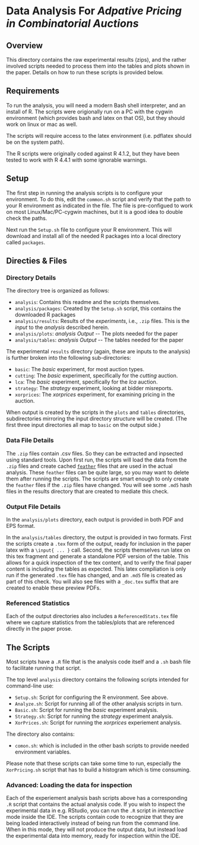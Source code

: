 # Data Analysis For *Adpative Pricing in Combinatorial Auctions*

## Overview 

This directory contains the raw experimental results (zips), and
the rather involved scripts needed to process them into the tables
and plots shown in the paper.  Details on how to run these
scripts is provided below.

## Requirements

To run the analysis, you will need a modern Bash shell
interpreter, and an install of R.  The scripts were origionally run on
a PC with the cygwin environment (which provides bash and latex on that OS), 
but they should work on linux or mac as well.

The scripts will require access to the latex environment (i.e. pdflatex
should be on the system path).

The R scripts were originally coded against R 4.1.2, but they have
been tested to work with R 4.4.1 with some ignorable warnings.

## Setup

The first step in running the analysis scripts is to configure your
environment.  To do this, edit the `common.sh` script and verify that the
path to your R environment as indicated in the file.   The file
is pre-configued to work on most Linux/Mac/PC-cygwin machines, but
it is a good idea to double check the paths.

Next run the `Setup.sh` file to configure your R environment.  This
will download and install all of the needed R packages into a local
directory called `packages`.

## Directies & Files

### Directory Details

The directory tree is organized as follows:

- `analysis`: Contains this readme and the scripts themselves.
- `analysis/packages`: Created by the `Setup.sh` script, this contains the downloaded R packages
- `analysis/results`: Results of the *experiments*, i.e., `.zip` files.  This is the *input* to the *analysis* described herein. 
- `analysis/plots`: *analysis Output* -- The plots needed for the paper
- `analysis/tables`: *analysis Output* -- The tables needed for the paper

The experimental `results` directory (again, these are inputs to the analysis) 
is further broken into the following sub-directories:

- `basic`: The *basic* experiment, for most auction types.
- `cutting`: The *basic* experiment, specifically for the *cutting* auction.
- `lca`: The *basic* experiment, specifically for the *lca* auction.
- `strategy`: The *strategy* experiment, looking at bidder misreports.
- `xorprices`: The *xorprices* experiment, for examining pricing in the auction.

When output is created by the scripts in the `plots` and `tables`
directories, subdirectories mirroring the input directory structure
will be created.  (The first three input directories all map to `basic`
on the output side.)

### Data File Details

The `.zip` files contain .csv files.  So they can be extracted and
inpsected using standard tools.  Upon first run, the scripts will load
the data from the `.zip` files and create cached
[`feather`](https://github.com/wesm/feather) files that are used in
the actual analysis.  These `feather` files can be quite large, so you
may want to delete them after running the scripts.  The scripts are
smart enough to only create the `feather` files if the `.zip` files
have changed.  You will see some `.md5` hash files in the results
directory that are created to mediate this check.

### Output File Details

In the `analysis/plots` directory, each output is provided in both PDF 
and EPS format.

In the `analysis/tables` directory, the output is provided in two
formats.  First the scripts create a `.tex` form of the output, ready
for inclusion in the paper latex with a `\input{ ... }` call.  Second,
the scripts themselves run latex on this tex fragment and generate a
standalone PDF version of the table.  This allows for a quick
inspection of the tex content, and to verify the final paper content
is including the tables as expected.  This latex compiliation is only
run if the generated `.tex` file has changed, and an `.md5` file is
created as part of this check.  You will also see files with a 
`_doc.tex` suffix that are created to enable these preview PDFs.

### Referenced Statistics

Each of the output directories also includes a `ReferencedStats.tex`
file where we capture statistics from the tables/plots that are
referenced directly in the paper prose.

## The Scripts

Most scripts have a `.R` file that is the analysis code itself and a
`.sh` bash file to facilitate running that script.

The top level `analysis` directory contains the following scripts
intended for command-line use:

- `Setup.sh`: Script for configuring the R environment.  See above.
- `Analyze.sh`: Script for running all of the other analysis scripts in turn.
- `Basic.sh`: Script for running the *basic* experiment analysis.
- `Strategy.sh`: Script for running the *strategy* experiment analysis.
- `XorPrices.sh`: Script for running the *xorprices* experiement analysis.

The directory also contains:

- `comon.sh`: which is included in the other bash scripts to provide needed environment variables.

Please note that these scripts can take some time to run, especially
the `XorPricing.sh` script that has to build a histogram which is time
consuming.

### Advanced: Loading the data for inspection

Each of the experiement analysis bash scripts above has a
corresponding `.R` script that contains the actual analysis code.  If
you wish to inspect the experimental data in e.g. RStudio, you can run
the `.R` script in *interactive* mode inside the IDE.  The scripts
contain code to recognize that they are being loaded interactively
instead of being run from the command line.  When in this mode, they
will not produce the output data, but instead load the experimental
data into memory, ready for inspection within the IDE.
